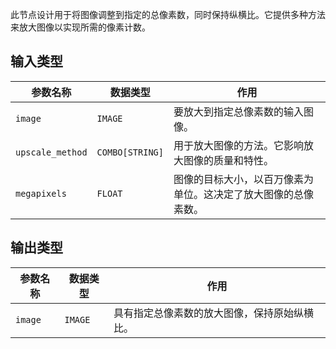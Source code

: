 
此节点设计用于将图像调整到指定的总像素数，同时保持纵横比。它提供多种方法来放大图像以实现所需的像素计数。

## 输入类型
| 参数名称 | 数据类型 | 作用 |
| --- | --- | --- |
| `image` | `IMAGE` | 要放大到指定总像素数的输入图像。 |
| `upscale_method` | `COMBO[STRING]` | 用于放大图像的方法。它影响放大图像的质量和特性。 |
| `megapixels` | `FLOAT` | 图像的目标大小，以百万像素为单位。这决定了放大图像的总像素数。 |

## 输出类型
| 参数名称 | 数据类型 | 作用 |
| --- | --- | --- |
| `image` | `IMAGE` | 具有指定总像素数的放大图像，保持原始纵横比。 |
